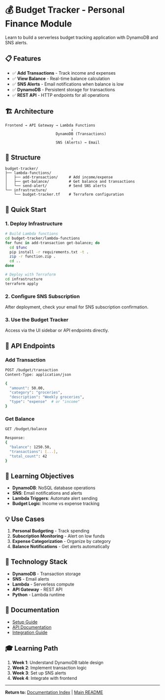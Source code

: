# 💰 Budget Tracker - Personal Finance Module

Learn to build a serverless budget tracking application with DynamoDB and SNS alerts.

## 📋 Features

- ✅ **Add Transactions** - Track income and expenses
- ✅ **View Balance** - Real-time balance calculation
- ✅ **SNS Alerts** - Email notifications when balance is low
- ✅ **DynamoDB** - Persistent storage for transactions
- ✅ **REST API** - HTTP endpoints for all operations

## 🏗️ Architecture

```
Frontend → API Gateway → Lambda Functions
                              ↓
                       DynamoDB (Transactions)
                              ↓
                       SNS (Alerts) → Email
```

## 📁 Structure

```
budget-tracker/
├── lambda-functions/
│   ├── add-transaction/     # Add income/expense
│   ├── get-balance/         # Get balance and transactions
│   └── send-alert/          # Send SNS alerts
└── infrastructure/
    └── budget-tracker.tf    # Terraform configuration
```

## 🚀 Quick Start

### 1. Deploy Infrastructure

```bash
# Build Lambda functions
cd budget-tracker/lambda-functions
for func in add-transaction get-balance; do
  cd $func
  pip install -r requirements.txt -t .
  zip -r function.zip .
  cd ..
done

# Deploy with Terraform
cd infrastructure
terraform apply
```

### 2. Configure SNS Subscription

After deployment, check your email for SNS subscription confirmation.

### 3. Use the Budget Tracker

Access via the UI sidebar or API endpoints directly.

## 📡 API Endpoints

### Add Transaction
```bash
POST /budget/transaction
Content-Type: application/json

{
  "amount": 50.00,
  "category": "groceries",
  "description": "Weekly groceries",
  "type": "expense"  # or "income"
}
```

### Get Balance
```bash
GET /budget/balance

Response:
{
  "balance": 1250.50,
  "transactions": [...],
  "total_count": 42
}
```

## 🎯 Learning Objectives

- **DynamoDB**: NoSQL database operations
- **SNS**: Email notifications and alerts
- **Lambda Triggers**: Automate alert sending
- **Budget Logic**: Income vs expense tracking

## 💡 Use Cases

1. **Personal Budgeting** - Track spending
2. **Subscription Monitoring** - Alert on low funds
3. **Expense Categorization** - Organize by category
4. **Balance Notifications** - Get alerts automatically

## 🔧 Technology Stack

- **DynamoDB** - Transaction storage
- **SNS** - Email alerts
- **Lambda** - Serverless compute
- **API Gateway** - REST API
- **Python** - Lambda runtime

## 📖 Documentation

- [Setup Guide](./BUDGET_TRACKER_SETUP.md)
- [API Documentation](./API.md)
- [Integration Guide](./INTEGRATION.md)

## 🎓 Learning Path

1. **Week 1**: Understand DynamoDB table design
2. **Week 2**: Implement transaction logic
3. **Week 3**: Set up SNS alerts
4. **Week 4**: Integrate with frontend

---

**Return to:** [Documentation Index](../README.md) | [Main README](../../README.md)

